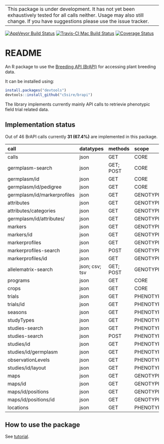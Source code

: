 
<!-- README.md is generated from README.Rmd. Please edit that file -->
|                                                                                                                                                                                      |
|--------------------------------------------------------------------------------------------------------------------------------------------------------------------------------------|
| This package is under development. It has not yet been exhaustively tested for all calls neither. Usage may also still change. If you have suggestions please use the issue tracker. |

[![AppVeyor Build Status](https://ci.appveyor.com/api/projects/status/github/c5sire/brapi?branch=master&svg=true)](https://ci.appveyor.com/project/c5sire/brapi) [![Travis-CI Mac Build Status](https://travis-ci.org/c5sire/brapi.svg?branch=master&label=Mac%20OSX)](https://travis-ci.org/c5sire/brapi) [![Coverage Status](https://img.shields.io/codecov/c/github/c5sire/brapi/master.svg)](https://codecov.io/github/c5sire/brapi?branch=master)

README
======

An R package to use the [Breeding API (BrAPI)](http://docs.brapi.apiary.io) for accessing plant breeding data.

It can be installed using:

``` r
install.packages("devtools")
devtools::install_github("c5sire/brapi")
```

The library implements currently mainly API calls to retrievie phenotypic field trial related data.

Implementation status
---------------------

Out of 46 BrAPI calls currently **31 (67.4%)** are implemented in this package.

| call                        | datatypes      | methods   | scope       |
|:----------------------------|:---------------|:----------|:------------|
| calls                       | json           | GET       | CORE        |
| germplasm-search            | json           | GET; POST | CORE        |
| germplasm/id                | json           | GET       | CORE        |
| germplasm/id/pedigree       | json           | GET       | CORE        |
| germplasm/id/markerprofiles | json           | GET       | GENOTYPING  |
| attributes                  | json           | GET       | GENOTYPING  |
| attributes/categories       | json           | GET       | GENOTYPING  |
| germplasm/id/attributes/    | json           | GET       | GENOTYPING  |
| markers                     | json           | GET       | GENOTYPING  |
| markers/id                  | json           | GET       | GENOTYPING  |
| markerprofiles              | json           | GET       | GENOTYPING  |
| markerprofiles-search       | json           | POST      | GENOTYPING  |
| markerprofiles/id           | json           | GET       | GENOTYPING  |
| allelematrix-search         | json; csv; tsv | GET; POST | GENOTYPING  |
| programs                    | json           | GET       | CORE        |
| crops                       | json           | GET       | CORE        |
| trials                      | json           | GET       | PHENOTYPING |
| trials/id                   | json           | GET       | PHENOTYPING |
| seasons                     | json           | GET       | PHENOTYPING |
| studyTypes                  | json           | GET       | PHENOTYPING |
| studies-search              | json           | GET       | PHENOTYPING |
| studies-search              | json           | POST      | PHENOTYPING |
| studies/id                  | json           | GET       | PHENOTYPING |
| studies/id/germplasm        | json           | GET       | PHENOTYPING |
| observationLevels           | json           | GET       | PHENOTYPING |
| studies/id/layout           | json           | GET       | PHENOTYPING |
| maps                        | json           | GET       | GENOTYPING  |
| maps/id                     | json           | GET       | GENOTYPING  |
| maps/id/positions           | json           | GET       | GENOTYPING  |
| maps/id/positions/id        | json           | GET       | GENOTYPING  |
| locations                   | json           | GET       | PHENOTYPING |

How to use the package
----------------------

See [tutorial](https://github.com/c5sire/brapi/blob/master/vignettes/tutorial.md).
